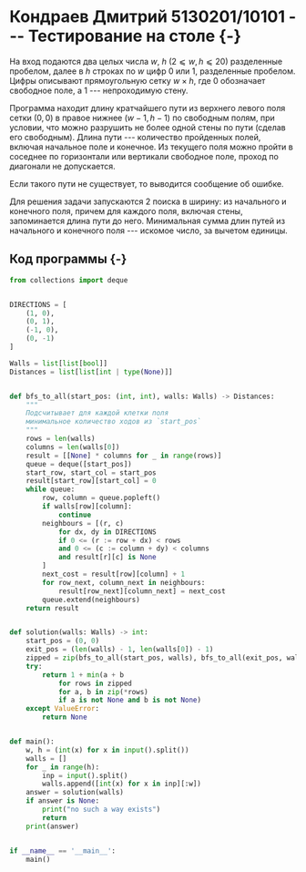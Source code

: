 # Кондраев Дмитрий 5130201/10101 --- Тестирование на столе {-}

На вход подаются два целых числа $w$, $h$ ($2 ⩽ w, h ⩽ 20$) разделенные пробелом, далее в $h$ строках
по $w$ цифр 0 или 1, разделенные пробелом.
Цифры описывают прямоугольную сетку $w × h$, где 0 обозначает свободное поле, а 1 --- непроходимую стену.

Программа находит длину кратчайшего пути из верхнего левого поля сетки $(0, 0)$ в правое нижнее $(w-1, h-1)$ по свободным полям,
при условии, что можно разрушить не более одной стены по пути (сделав его свободным).
Длина пути --- количество пройденных полей, включая начальное поле и конечное.
Из текущего поля можно пройти в соседнее по горизонтали или вертикали свободное поле, проход по диагонали не допускается.

Если такого пути не существует, то выводится сообщение об ошибке.

Для решения задачи запускаются 2 поиска в ширину: из начального и конечного поля,
причем для каждого поля, включая стены, запоминается длина пути до него.
Минимальная сумма длин путей из начального и конечного поля --- искомое число, за вычетом единицы.

## Код программы {-}

```python
from collections import deque


DIRECTIONS = [
    (1, 0),
    (0, 1),
    (-1, 0),
    (0, -1)
]

Walls = list[list[bool]]
Distances = list[list[int | type(None)]]


def bfs_to_all(start_pos: (int, int), walls: Walls) -> Distances:
    """
    Подсчитывает для каждой клетки поля
    минимальное количество ходов из `start_pos`
    """
    rows = len(walls)
    columns = len(walls[0])
    result = [[None] * columns for _ in range(rows)]
    queue = deque([start_pos])
    start_row, start_col = start_pos
    result[start_row][start_col] = 0
    while queue:
        row, column = queue.popleft()
        if walls[row][column]:
            continue
        neighbours = [(r, c)
            for dx, dy in DIRECTIONS
            if 0 <= (r := row + dx) < rows
            and 0 <= (c := column + dy) < columns
            and result[r][c] is None
        ]
        next_cost = result[row][column] + 1
        for row_next, column_next in neighbours:
            result[row_next][column_next] = next_cost
        queue.extend(neighbours)
    return result


def solution(walls: Walls) -> int:
    start_pos = (0, 0)
    exit_pos = (len(walls) - 1, len(walls[0]) - 1)
    zipped = zip(bfs_to_all(start_pos, walls), bfs_to_all(exit_pos, walls))
    try:
        return 1 + min(a + b
            for rows in zipped
            for a, b in zip(*rows)
            if a is not None and b is not None)
    except ValueError:
        return None


def main():
    w, h = (int(x) for x in input().split())
    walls = []
    for _ in range(h):
        inp = input().split()
        walls.append([int(x) for x in inp][:w])
    answer = solution(walls)
    if answer is None:
        print("no such a way exists")
        return
    print(answer)


if __name__ == '__main__':
    main()
```